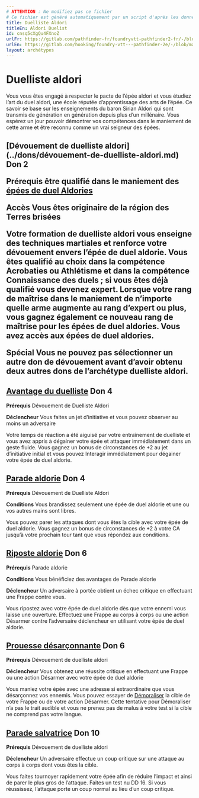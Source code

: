 ```yaml
---
# ATTENTION : Ne modifiez pas ce fichier
# Ce fichier est généré automatiquement par un script d'après les données du module Foundry VTT officiel et de sa traduction
title: Duelliste Aldori
titleEn: Aldori Duelist
id: cnsq5cXgQu4FXnoZ
urlFr: https://gitlab.com/pathfinder-fr/foundryvtt-pathfinder2-fr/-/blob/master/data/archetypes/cnsq5cXgQu4FXnoZ.htm
urlEn: https://gitlab.com/hooking/foundry-vtt---pathfinder-2e/-/blob/master/packs/data/archetypes.db/aldori-duelist.json
layout: archétypes
---
```

# Duelliste aldori

Vous vous êtes engagé à respecter le pacte de l’épée aldori et vous étudiez l’art du duel aldori, une école réputée d’apprentissage des arts de l’épée. Ce savoir se base sur les enseignements du baron Sirian Aldori qui sont transmis de génération en génération depuis plus d’un millénaire. Vous espérez un jour pouvoir démontrer vos compétences dans le maniement de cette arme et être reconnu comme un vrai seigneur des épées.

<h2 style="text-align: left;">[Dévouement de duelliste aldori](../dons/dévouement-de-duelliste-aldori.md) Don 2

**Prérequis** être qualifié dans le maniement des [épées de duel Aldories](../équipements/épée-de-duel-aldorie.md)

**Accès** Vous êtes originaire de la région des Terres brisées

Votre formation de duelliste aldori vous enseigne des techniques martiales et renforce votre dévouement envers l’<a class="entity-link" data-pack="pf2e.equipment-srd" data-id="iSceAVMkVv1uKK7t" draggable="true">épée de duel aldorie</a>. Vous êtes qualifié au choix dans la compétence Acrobaties ou Athlétisme et dans la compétence Connaissance des duels ; si vous êtes déjà qualifié vous devenez expert. Lorsque votre rang de maîtrise dans le maniement de n’importe quelle arme augmente au rang d’expert ou plus, vous gagnez également ce nouveau rang de maîtrise pour les épées de duel aldories. Vous avez accès aux épées de duel aldories.

**Spécial** Vous ne pouvez pas sélectionner un autre don de dévouement avant d’avoir obtenu deux autres dons de l’archétype duelliste aldori.
 
## [Avantage du duelliste](../dons/avantage-du-duelliste.md) Don 4

**Prérequis** Dévouement de Duelliste Aldori

**Déclencheur** Vous faites un jet d’initiative et vous pouvez observer au moins un adversaire

Votre temps de réaction a été aiguisé par votre entraînement de duelliste et vous avez appris à dégainer votre épée et attaquer immédiatement dans un geste fluide. Vous gagnez un bonus de circonstances de +2 au jet d’initiative initial et vous pouvez Interagir immédiatement pour dégainer votre <a class="entity-link" data-pack="pf2e.equipment-srd" data-id="iSceAVMkVv1uKK7t" draggable="true">épée de duel aldorie</a>.

## [Parade aldorie](../dons/parade-aldorie.md) Don 4

**Prérequis** Dévouement de Duelliste Aldori

**Conditions** Vous brandissez seulement une <a class="entity-link" data-pack="pf2e.equipment-srd" data-id="iSceAVMkVv1uKK7t" draggable="true">épée de duel aldorie</a> et une ou vos autres mains sont libres.

Vous pouvez parer les attaques dont vous êtes la cible avec votre épée de duel aldorie. Vous gagnez un bonus de circonstances de +2 à votre CA jusqu’à votre prochain tour tant que vous répondez aux conditions.

## [Riposte aldorie](../dons/riposte-aldorie.md) Don 6

**Prérequis** Parade aldorie

**Conditions** Vous bénéficiez des avantages de Parade aldorie

**Déclencheur** Un adversaire à portée obtient un échec critique en effectuant une Frappe contre vous.

Vous ripostez avec votre <a class="entity-link" data-pack="pf2e.equipment-srd" data-id="iSceAVMkVv1uKK7t" draggable="true">épée de duel aldorie</a> dès que votre ennemi vous laisse une ouverture. Effectuez une Frappe au corps à corps ou une action <a class="entity-link" data-pack="pf2e.actionspf2e" data-id="Dt6B1slsBy8ipJu9" draggable="true">Désarmer</a> contre l’adversaire déclencheur en utilisant votre épée de duel aldorie.

## [Prouesse désarçonnante](../dons/prouesse-désarçonnante.md) Don 6

**Prérequis** Dévouement de duelliste aldori

**Déclencheur** Vous obtenez une réussite critique en effectuant une Frappe ou une action <a class="entity-link" data-pack="pf2e.actionspf2e" data-id="Dt6B1slsBy8ipJu9" draggable="true">Désarmer</a> avec votre épée de duel aldorie

Vous maniez votre épée avec une adresse si extraordinaire que vous désarçonnez vos ennemis. Vous pouvez essayer de  [Démoraliser](../actions/démoraliser.md) la cible de votre Frappe ou de votre action Désarmer. Cette tentative pour Démoraliser n’a pas le trait audible et vous ne prenez pas de malus à votre test si la cible ne comprend pas votre langue.

## [Parade salvatrice](../dons/parade-salvatrice.md) Don 10

**Prérequis** Dévouement de duelliste aldori

**Déclencheur** Un adversaire effectue un coup critique sur une attaque au corps à corps dont vous êtes la cible.

Vous faites tournoyer rapidement votre épée afin de réduire l’impact et ainsi de parer le plus gros de l’attaque. Faites un test nu DD 16. Si vous réussissez, l’attaque porte un coup normal au lieu d’un coup critique.
